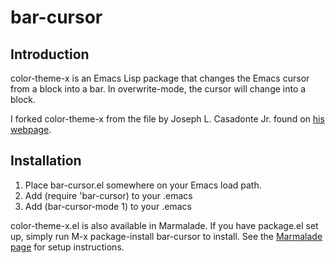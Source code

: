 # bar-cursor #

## Introduction ##

color-theme-x is an Emacs Lisp package that changes the Emacs cursor
from a block into a bar.  In overwrite-mode, the cursor will change
into a block.

I forked color-theme-x from the file by Joseph L. Casadonte Jr. found on
[his webpage](http://www.northbound-train.com/emacs.html#MyPackages).

## Installation ##

1. Place bar-cursor.el somewhere on your Emacs load path.
2. Add (require 'bar-cursor) to your .emacs
3. Add (bar-cursor-mode 1) to your .emacs

color-theme-x.el is also available in Marmalade.  If you have
package.el set up, simply run M-x package-install bar-cursor to
install.  See the [Marmalade page](http://marmalade-repo.org/) for
setup instructions.
